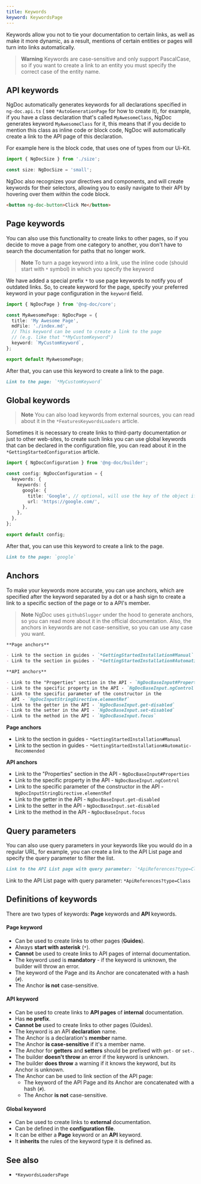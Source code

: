 ```yaml
---
title: Keywords
keyword: KeywordsPage
---
```


Keywords allow you not to tie your documentation to certain links, as well as make it more dynamic,
as a result, mentions of certain entities or pages will turn into links automatically.

> **Warning**
> Keywords are case-sensitive and only support PascalCase, so if you want to create a link to
> an entity you must specify the correct case of the entity name.

## API keywords

NgDoc automatically generates keywords for all declarations specified in `ng-doc.api.ts` (
see `*AutoGenerationPage` for how to create it), for example, if you have a class declaration that's
called
`MyAwesomeClass`, NgDoc generates keyword `MyAwesomeClass` for it, this means that if you decide to
mention this class as inline code or block code, NgDoc will automatically create a link to the API
page of this declaration.

For example here is the block code, that uses one of types from our Ui-Kit.

```typescript
import { NgDocSize } from './size';

const size: NgDocSize = 'small';
```

NgDoc also recognizes your directives and components, and will create keywords for their selectors,
allowing you to easily navigate to their API by hovering over them within the code block.

```html
<button ng-doc-button>Click Me</button>
```

## Page keywords

You can also use this functionality to create links to other pages, so if you decide to move a page
from one category to another, you don't have to search the documentation for paths that no longer
work.

> **Note**
> To turn a page keyword into a link, use the inline code (should start with `*` symbol)
> in which you specify the keyword

We have added a special prefix `*` to use page keywords to notify you of outdated links. So, to
create keyword for the page, specify your preferred keyword in your page configuration in
the `keyword` field.

```typescript name="ng-doc.page.ts" {8}
import { NgDocPage } from '@ng-doc/core';

const MyAwesomePage: NgDocPage = {
  title: 'My Awesome Page',
  mdFile: './index.md',
  // This keyword can be used to create a link to the page
  // (e.g. like that "*MyCustomKeyword")
  keyword: `MyCustomKeyword`,
};

export default MyAwesomePage;
```

After that, you can use this keyword to create a link to the page.

```markdown name="index.md"
Link to the page: `*MyCustomKeyword`
```

## Global keywords

> **Note**
> You can also load keywords from external sources, you can read about it in the
> `*FeaturesKeywordsLoaders` article.

Sometimes it is necessary to create links to third-party documentation or just to other web-sites,
to create such links you can use global keywords that can be declared in the configuration file,
you can read about it in the `*GettingStartedConfiguration` article.

```typescript name="ng-doc.config.ts"
import { NgDocConfiguration } from '@ng-doc/builder';

const config: NgDocConfiguration = {
  keywords: {
    keywords: {
      google: {
        title: 'Google', // optional, will use the key of the object if not provided
        url: 'https://google.com/',
      },
    },
  },
};

export default config;
```

After that, you can use this keyword to create a link to the page.

```markdown name="index.md"
Link to the page: `google`
```

## Anchors

To make your keywords more accurate, you can use anchors, which are specified after the keyword
separated by a dot or a hash sign to create a link to a specific section of the page or to a
API's member.

> **Note**
> NgDoc uses `githubSlugger` under the hood to generate anchors, so you can read more about it in
> the official documentation. Also, the anchors in keywords are not case-sensitive, so you can use
> any case you want.

```markdown name="index.md"
**Page anchors**

- Link to the section in guides - `*GettingStartedInstallation#Manual`
- Link to the section in guides - `*GettingStartedInstallation#Automatic-Recommended`

**API anchors**

- Link to the "Properties" section in the API - `NgDocBaseInput#Properties`
- Link to the specific property in the API - `NgDocBaseInput.ngControl`
- Link to the specific parameter of the constructor in the
  API - `NgDocInputStringDirective.elementRef`
- Link to the getter in the API - `NgDocBaseInput.get-disabled`
- Link to the setter in the API - `NgDocBaseInput.set-disabled`
- Link to the method in the API - `NgDocBaseInput.focus`
```

**Page anchors**

- Link to the section in guides - `*GettingStartedInstallation#Manual`
- Link to the section in guides - `*GettingStartedInstallation#Automatic-Recommended`

**API anchors**

- Link to the "Properties" section in the API - `NgDocBaseInput#Properties`
- Link to the specific property in the API - `NgDocBaseInput.ngControl`
- Link to the specific parameter of the constructor in the
  API - `NgDocInputStringDirective.elementRef`
- Link to the getter in the API - `NgDocBaseInput.get-disabled`
- Link to the setter in the API - `NgDocBaseInput.set-disabled`
- Link to the method in the API - `NgDocBaseInput.focus`

## Query parameters

You can also use query parameters in your keywords like you would do in a regular URL, for example,
you can create a link to the API List page and specify the query parameter to filter the list.

```markdown name="index.md"
Link to the API List page with query parameter: `*ApiReferences?type=Class`
```

Link to the API List page with query parameter: `*ApiReferences?type=Class`

## Definitions of keywords

There are two types of keywords: **Page** keywords and **API** keywords.

#### Page keyword

- Can be used to create links to other pages (**Guides**).
- Always **start with asterisk** (`*`).
- **Cannot** be used to create links to API pages of internal documentation.
- The keyword used is **mandatory** - if the keyword is unknown, the builder will throw an error.
- The keyword of the Page and its Anchor are concatenated with a hash (`#`).
- The Anchor **is not** case-sensitive.

#### API keyword

- Can be used to create links to **API pages** of **internal** documentation.
- Has **no prefix**.
- **Cannot be** used to create links to other pages (Guides).
- The keyword is an API **declaration** name.
- The Anchor is a declaration's **member** name.
- The Anchor **is case-sensitive** if it's a member name.
- The Anchor for **getters** and **setters** should be prefixed with `get-` or `set-`.
- The builder **doesn't throw** an error if the keyword is unknown.
- The builder **does throw** a warning if it knows the keyword, but its Anchor is unknown.
- The Anchor can be used to link section of the API page:
  - The keyword of the API Page and its Anchor are concatenated with a hash (`#`).
  - The Anchor **is not** case-sensitive.

#### Global keyword

- Can be used to create links to **external** documentation.
- Can be defined in the **configuration file**.
- It can be either a **Page** keyword or an **API** keyword.
- It **inherits** the rules of the keyword type it is defined as.

## See also

- `*KeywordsLoadersPage`
